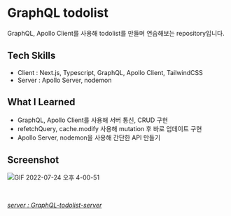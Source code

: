 # GraphQL todolist

GraphQL, Apollo Client를 사용해 todolist를 만들며 연습해보는 repository입니다.

## Tech Skills

- Client : Next.js, Typescript, GraphQL, Apollo Client, TailwindCSS
- Server : Apollo Server, nodemon

## What I Learned

- GraphQL, Apollo Client를 사용해 서버 통신, CRUD 구현
- refetchQuery, cache.modify 사용해 mutation 후 바로 업데이트 구현
- Apollo Server, nodemon을 사용해 간단한 API 만들기

## Screenshot

![GIF 2022-07-24 오후 4-00-51](https://user-images.githubusercontent.com/97326130/180636337-be984c9e-636e-49d6-983d-4c37b89a291a.gif)

<br>

*[server : GraphQL-todolist-server](https://github.com/root-zero-o/GraphQL-todolist-server)*
